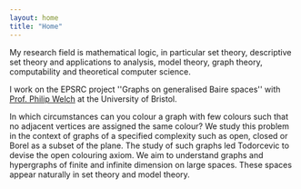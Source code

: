 ```yaml
---
layout: home
title: "Home"
---
```



My research field is mathematical logic, in particular set theory, descriptive set theory and applications to analysis, model theory, graph theory, computability and theoretical computer science.

I work on the EPSRC project ''Graphs on generalised Baire spaces'' with <a href="https://people.maths.bris.ac.uk/~mapdw/">Prof. Philip Welch</a> at the University of Bristol.
<!--The project aims to understand the structure of large graphs that satisfy topological conditions.-->
In which circumstances can you colour a graph with few colours such that no adjacent vertices are assigned the same colour?
We study this problem in the context of graphs of a specified complexity such as open, closed or Borel as a subset of the plane.
The study of such graphs led Todorcevic to devise the open colouring axiom.
We aim to understand graphs and hypergraphs of finite and infinite dimension on large spaces.
These spaces appear naturally in set theory and model theory.

<!--This belong to a field with exciting connections with infinite combinatorics and large cardinals and applications to descriptive set theory and classification problems.-->
